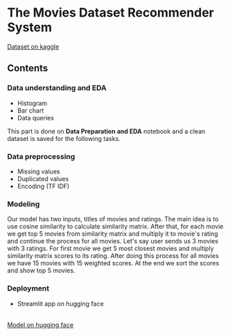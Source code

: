 # The Movies Dataset Recommender System 
[Dataset on kaggle](https://www.kaggle.com/datasets/rounakbanik/the-movies-dataset)

## Contents
### Data understanding and EDA
* Histogram
* Bar chart
* Data queries

This part is done on **Data Preparation and EDA** notebook and a clean dataset is saved for the following tasks.

### Data preprocessing 
* Missing values
* Duplicated values
* Encoding (TF IDF)
  
### Modeling
Our model has two inputs, titles of movies and ratings.
The main idea is to use cosine similarity to calculate similarity matrix. After that, for each movie we get top 5 movies from similarity matrix and multiply it to movie's rating and continue the process for all movies.
Let's say user sends us 3 movies with 3 ratings. For first movie we get 5 most closest movies and multiply similarity matrix scores to its rating. After doing this process for all movies we have 15 movies with 15 weighted scores.
At the end we sort the scores and show top 5 movies.


### Deployment
* Streamlit app on hugging face
######
[Model on hugging face](https://huggingface.co/spaces/MehrabK/RecommenderSystem)

